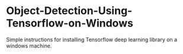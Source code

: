 # Object-Detection-Using-Tensorflow-on-Windows
Simple instructions for installing Tensorflow deep learning library on a windows machine.
